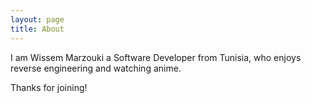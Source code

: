```yaml
---
layout: page
title: About
---
```


I am Wissem Marzouki a Software Developer from Tunisia, who enjoys reverse
engineering and watching anime.

Thanks for joining!
